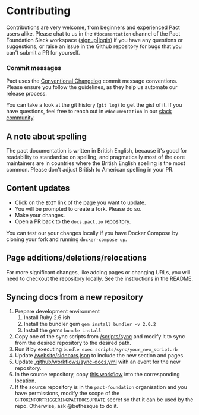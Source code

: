 # Contributing

Contributions are very welcome, from beginners and experienced Pact users alike. Please chat to us in the `#documentation` channel of the Pact Foundation Slack workspace ([signup](https://slack.pact.io)|[login](https://pact-foundation.slack.com)) if you have any questions or suggestions, or raise an issue in the Github repository for bugs that you can't submit a PR for yourself.

### Commit messages

Pact uses the [Conventional Changelog](https://github.com/bcoe/conventional-changelog-standard/blob/master/convention.md)
commit message conventions. Please ensure you follow the guidelines, as they
help us automate our release process.

You can take a look at the git history (`git log`) to get the gist of it.
If you have questions, feel free to reach out in `#documentation` in our [slack
community](https://pact-foundation.slack.com/).

## A note about spelling

The pact documentation is written in British English, because it's good for
readability to standardise on spelling, and pragmatically
most of the core maintainers are in countries where the British English
spelling is the most common. Please don't adjust British to American spelling in your PR.

## Content updates

- Click on the `EDIT` link of the page you want to update.
- You will be prompted to create a fork. Please do so.
- Make your changes.
- Open a PR back to the `docs.pact.io` repository.

You can test our your changes locally if you have Docker Compose by cloning your fork and running `docker-compose up`.

## Page additions/deletions/relocations

For more significant changes, like adding pages or changing URLs, you will need to checkout the repository locally. See the instructions in the README.

## Syncing docs from a new repository

1. Prepare development environment
   1. Install Ruby 2.6 ish
   1. Install the bundler gem `gem install bundler -v 2.0.2`
   1. Install the gems `bundle install`
1. Copy one of the sync scripts from [/scripts/sync](/scripts/sync) and modify it to sync from the desired repository to the desired path.
1. Run it by executing `bundle exec scripts/sync/your_new_script.rb`
1. Update [/website/sidebars.json](/website/sidebars.json) to include the new section and pages.
1. Update [.github/workflows/sync-docs.yml](.github/workflows/sync-docs.yml) with an event for the new repository.
1. In the source repository, copy [this workflow](<(https://github.com/pact-foundation/pact-js/blob/master/.github/workflows/trigger_pact_docs_update.yml)>) into the corresponding location.
1. If the source repository is in the `pact-foundation` organisation and you have permissions, modify the scope of the `GHTOKENFORTRIGGERINGPACTDOCSUPDATE` secret so that it can be used by the repo. Otherwise, ask @bethesque to do it.
